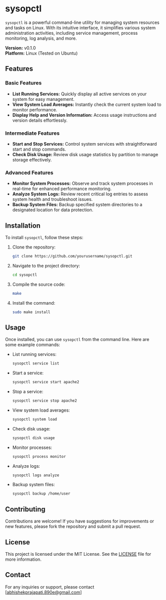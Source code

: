 # sysopctl

`sysopctl` is a powerful command-line utility for managing system resources and tasks on Linux. With its intuitive interface, it simplifies various system administration activities, including service management, process monitoring, log analysis, and more.

**Version:** v0.1.0  
**Platform:** Linux (Tested on Ubuntu)

## Features

### Basic Features
- **List Running Services:** Quickly display all active services on your system for easy management.
- **View System Load Averages:** Instantly check the current system load to monitor performance.
- **Display Help and Version Information:** Access usage instructions and version details effortlessly.

### Intermediate Features
- **Start and Stop Services:** Control system services with straightforward start and stop commands.
- **Check Disk Usage:** Review disk usage statistics by partition to manage storage effectively.

### Advanced Features
- **Monitor System Processes:** Observe and track system processes in real-time for enhanced performance monitoring.
- **Analyze System Logs:** Review recent critical log entries to assess system health and troubleshoot issues.
- **Backup System Files:** Backup specified system directories to a designated location for data protection.

## Installation

To install `sysopctl`, follow these steps:

1. Clone the repository:
   ```bash
   git clone https://github.com/yourusername/sysopctl.git

   ```

2. Navigate to the project directory:
   ```bash
   cd sysopctl
   ```

3. Compile the source code:
   ```bash
   make
   ```

4. Install the command:
   ```bash
   sudo make install
   ```

## Usage

Once installed, you can use `sysopctl` from the command line. Here are some example commands:

- List running services:
  ```bash
  sysopctl service list
  ```

- Start a service:
  ```bash
  sysopctl service start apache2
  ```

- Stop a service:
  ```bash
  sysopctl service stop apache2
  ```

- View system load averages:
  ```bash
  sysopctl system load
  ```

- Check disk usage:
  ```bash
  sysopctl disk usage
  ```

- Monitor processes:
  ```bash
  sysopctl process monitor
  ```

- Analyze logs:
  ```bash
  sysopctl logs analyze
  ```

- Backup system files:
  ```bash
  sysopctl backup /home/user
  ```

## Contributing

Contributions are welcome! If you have suggestions for improvements or new features, please fork the repository and submit a pull request.

## License

This project is licensed under the MIT License. See the [LICENSE](LICENSE) file for more information.

## Contact

For any inquiries or support, please contact [abhishekprajapati.890e@gmail.com]

